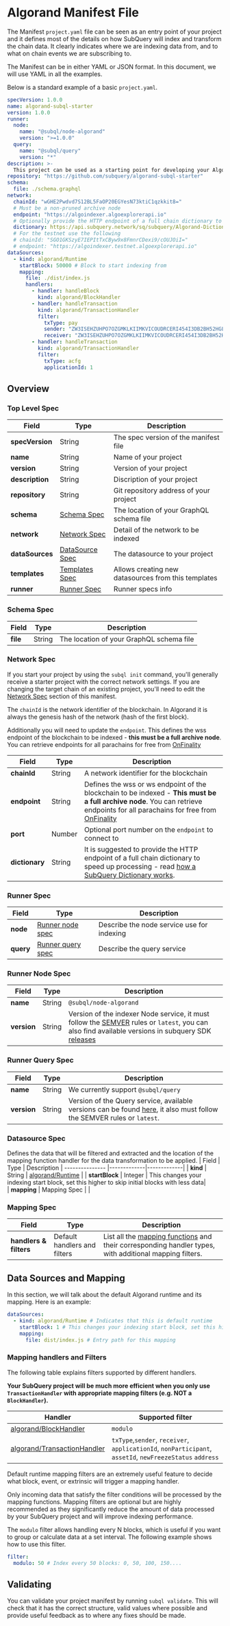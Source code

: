 # Algorand Manifest File

The Manifest `project.yaml` file can be seen as an entry point of your project and it defines most of the details on how SubQuery will index and transform the chain data. It clearly indicates where we are indexing data from, and to what on chain events we are subscribing to.

The Manifest can be in either YAML or JSON format. In this document, we will use YAML in all the examples.

Below is a standard example of a basic `project.yaml`.

```yml
specVersion: 1.0.0
name: algorand-subql-starter
version: 1.0.0
runner:
  node:
    name: "@subql/node-algorand"
    version: ">=1.0.0"
  query:
    name: "@subql/query"
    version: "*"
description: >-
  This project can be used as a starting point for developing your Algorand SubQuery project
repository: "https://github.com/subquery/algorand-subql-starter"
schema:
  file: ./schema.graphql
network:
  chainId: "wGHE2Pwdvd7S12BL5FaOP20EGYesN73ktiC1qzkkit8="
  # Must be a non-pruned archive node
  endpoint: "https://algoindexer.algoexplorerapi.io"
  # Optionally provide the HTTP endpoint of a full chain dictionary to speed up processing
  dictionary: https://api.subquery.network/sq/subquery/Algorand-Dictionary
  # For the testnet use the following
  # chainId: "SGO1GKSzyE7IEPItTxCByw9x8FmnrCDexi9/cOUJOiI="
  # endpoint: "https://algoindexer.testnet.algoexplorerapi.io"
dataSources:
  - kind: algorand/Runtime
    startBlock: 50000 # Block to start indexing from
    mapping:
      file: ./dist/index.js
      handlers:
        - handler: handleBlock
          kind: algorand/BlockHandler
        - handler: handleTransaction
          kind: algorand/TransactionHandler
          filter:
            txType: pay
            sender: "ZW3ISEHZUHPO7OZGMKLKIIMKVICOUDRCERI454I3DB2BH52HGLSO67W754"
            receiver: "ZW3ISEHZUHPO7OZGMKLKIIMKVICOUDRCERI454I3DB2BH52HGLSO67W754"
        - handler: handleTransaction
          kind: algorand/TransactionHandler
          filter:
            txType: acfg
            applicationId: 1
```

## Overview

### Top Level Spec

| Field           | Type                                                        | Description                                         |
| --------------- | ----------------------------------------------------------- | --------------------------------------------------- |
| **specVersion** | String                                                      | The spec version of the manifest file               |
| **name**        | String                                                      | Name of your project                                |
| **version**     | String                                                      | Version of your project                             |
| **description** | String                                                      | Discription of your project                         |
| **repository**  | String                                                      | Git repository address of your project              |
| **schema**      | [Schema Spec](manifest.md#schema-spec)                      | The location of your GraphQL schema file            |
| **network**     | [Network Spec](manifest.md#network-spec)                    | Detail of the network to be indexed                 |
| **dataSources** | [DataSource Spec](manifest.md#datasource-spec)              | The datasource to your project                      |
| **templates**   | [Templates Spec](dynamicdatasources.md#the-templates-field) | Allows creating new datasources from this templates |
| **runner**      | [Runner Spec](manifest.md#runner-spec)                      | Runner specs info                                   |

### Schema Spec

| Field    | Type   | Description                              |
| -------- | ------ | ---------------------------------------- |
| **file** | String | The location of your GraphQL schema file |

### Network Spec

If you start your project by using the `subql init` command, you'll generally receive a starter project with the correct network settings. If you are changing the target chain of an existing project, you'll need to edit the [Network Spec](manifest.md#network-spec) section of this manifest.

The `chainId` is the network identifier of the blockchain. In Algorand it is always the genesis hash of the network (hash of the first block).

Additionally you will need to update the `endpoint`. This defines the wss endpoint of the blockchain to be indexed - **this must be a full archive node**. You can retrieve endpoints for all parachains for free from [OnFinality](https://app.onfinality.io)

| Field          | Type   | Description                                                                                                                                                                                                |
| -------------- | ------ | ---------------------------------------------------------------------------------------------------------------------------------------------------------------------------------------------------------- |
| **chainId**    | String | A network identifier for the blockchain                                                                                                                                                                    |
| **endpoint**   | String | Defines the wss or ws endpoint of the blockchain to be indexed - **This must be a full archive node**. You can retrieve endpoints for all parachains for free from [OnFinality](https://app.onfinality.io) |
| **port**       | Number | Optional port number on the `endpoint` to connect to                                                                                                                                                       |
| **dictionary** | String | It is suggested to provide the HTTP endpoint of a full chain dictionary to speed up processing - read [how a SubQuery Dictionary works](../academy/tutorials_examples/dictionary.md).                      |

### Runner Spec

| Field     | Type                                               | Description                                |
| --------- | -------------------------------------------------- | ------------------------------------------ |
| **node**  | [Runner node spec](manifest.md#runner-node-spec)   | Describe the node service use for indexing |
| **query** | [Runner query spec](manifest.md#runner-query-spec) | Describe the query service                 |

### Runner Node Spec

| Field       | Type   | Description                                                                                                                                                                                                          |
| ----------- | ------ | -------------------------------------------------------------------------------------------------------------------------------------------------------------------------------------------------------------------- |
| **name**    | String | `@subql/node-algorand`                                                                                                                                                                                               |
| **version** | String | Version of the indexer Node service, it must follow the [SEMVER](https://semver.org/) rules or `latest`, you can also find available versions in subquery SDK [releases](https://github.com/subquery/subql/releases) |

### Runner Query Spec

| Field       | Type   | Description                                                                                                                                                                                      |
| ----------- | ------ | ------------------------------------------------------------------------------------------------------------------------------------------------------------------------------------------------ |
| **name**    | String | We currently support `@subql/query`                                                                                                                                                              |
| **version** | String | Version of the Query service, available versions can be found [here](https://github.com/subquery/subql/blob/main/packages/query/CHANGELOG.md), it also must follow the SEMVER rules or `latest`. |

### Datasource Spec

Defines the data that will be filtered and extracted and the location of the mapping function handler for the data transformation to be applied.
| Field | Type | Description
| --------------- |-------------|-------------|
| **kind** | String | [algorand/Runtime](manifest.md#data-sources-and-mapping) |
| **startBlock** | Integer | This changes your indexing start block, set this higher to skip initial blocks with less data|  
| **mapping** | Mapping Spec | |

### Mapping Spec

| Field                  | Type                         | Description                                                                                                            |
| ---------------------- | ---------------------------- | ---------------------------------------------------------------------------------------------------------------------- |
| **handlers & filters** | Default handlers and filters | List all the [mapping functions](./mapping.md) and their corresponding handler types, with additional mapping filters. |

## Data Sources and Mapping

In this section, we will talk about the default Algorand runtime and its mapping. Here is an example:

```yml
dataSources:
  - kind: algorand/Runtime # Indicates that this is default runtime
    startBlock: 1 # This changes your indexing start block, set this higher to skip initial blocks with less data
    mapping:
      file: dist/index.js # Entry path for this mapping
```

### Mapping handlers and Filters

The following table explains filters supported by different handlers.

**Your SubQuery project will be much more efficient when you only use `TransactionHandler` with appropriate mapping filters (e.g. NOT a `BlockHandler`).**

| Handler                                                         | Supported filter                                                                                         |
| --------------------------------------------------------------- | -------------------------------------------------------------------------------------------------------- |
| [algorand/BlockHandler](./mapping.md#block-handler)             | `modulo`                                                                                                 |
| [algorand/TransactionHandler](./mapping.md#transaction-handler) | `txType`,`sender`, `receiver`, `applicationId`, `nonParticipant`, `assetId`, `newFreezeStatus` `address` |

Default runtime mapping filters are an extremely useful feature to decide what block, event, or extrinsic will trigger a mapping handler.

Only incoming data that satisfy the filter conditions will be processed by the mapping functions. Mapping filters are optional but are highly recommended as they significantly reduce the amount of data processed by your SubQuery project and will improve indexing performance.

The `modulo` filter allows handling every N blocks, which is useful if you want to group or calculate data at a set interval. The following example shows how to use this filter.

```yml
filter:
  modulo: 50 # Index every 50 blocks: 0, 50, 100, 150....
```

## Validating

You can validate your project manifest by running `subql validate`. This will check that it has the correct structure, valid values where possible and provide useful feedback as to where any fixes should be made.
